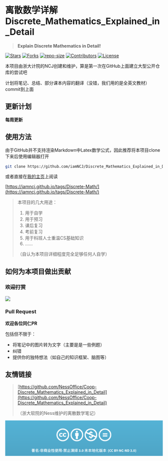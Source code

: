 # 离散数学详解Discrete_Mathematics_Explained_in_Detail

>  **Explain Discrete Mathematics in Detail!**

[![Stars](https://img.shields.io/github/stars/iamNCJ/Discrete_Mathematics_Explained_in_Detail.svg?label=Stars&style=social)](https://github.com/iamNCJ/Discrete_Mathematics_Explained_in_Detail/stargazers)
[![Forks](https://img.shields.io/github/forks/iamNCJ/Discrete_Mathematics_Explained_in_Detail.svg?label=Fork&style=social)](https://github.com/iamNCJ/Discrete_Mathematics_Explained_in_Detail/network/members)
[![repo-size](https://img.shields.io/github/repo-size/iamNCJ/Discrete_Mathematics_Explained_in_Detail.svg)]()
[![Contributors](https://img.shields.io/github/contributors/iamNCJ/Discrete_Mathematics_Explained_in_Detail.svg)](https://github.com/iamNCJ/Discrete_Mathematics_Explained_in_Detail/graphs/contributors)
[![License](https://i.creativecommons.org/l/by-nc-sa/4.0/88x31.png)](http://creativecommons.org/licenses/cc-by-nc-nd/3.0/)

本项目由浙大计院的NCJ创建和维护，算是第一次在GitHub上面建立大型公开仓库的尝试吧

计划将笔记、总结、部分课本内容的翻译（没错，我们用的是全英文教材）commit到上面

## 更新计划

**每周更新**

## 使用方法

由于GitHub并不支持渲染Markdown中Latex数学公式，因此推荐将本项目clone下来后使用编辑器打开

```bash
git clone https://github.com/iamNCJ/Discrete_Mathematics_Explained_in_Detail.git
```



或者直接在[我的主页](iamncj.github.io)上阅读

[https://iamncj.github.io/tags/Discrete-Math/](https://iamncj.github.io/tags/Discrete-Math/)



> 本项目的几大用途：
>
> 1. 用于自学
> 2. 用于预习
> 3. 课后复习
> 4. 考前复习
> 5. 用于科班人士重温CS基础知识
> 6. ……
>
> （自认为本项目详细程度完全足够任何人自学）

## 如何为本项目做出贡献

### ~~欢迎打赏~~

<img src="https://gitee.com/iamncj/Picture_Bed/raw/master/Money_Tips/Wechat_QR.PNG" width="400" hegiht="400" align=center />

### Pull Request

**欢迎各位同仁PR**

包括但不限于：

- 将笔记中的图片转为文字（主要是是一些例题）
- 纠错
- 提供你的独特想法（如自己的知识框架、脑图等）

## 友情链接

> [https://github.com/NessOffice/Coop-Discrete_Mathematics_Explained_in_Detail](https://github.com/NessOffice/Coop-Discrete_Mathematics_Explained_in_Detail)
>
> （浙大软院的Ness维护的离散数学笔记）

![](img/CC-BY-NC-ND.png)

